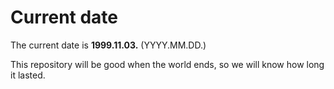 # Current date

The current date is **1999.11.03.** (YYYY.MM.DD.)

This repository will be good when the world ends, so we will know how long it lasted.